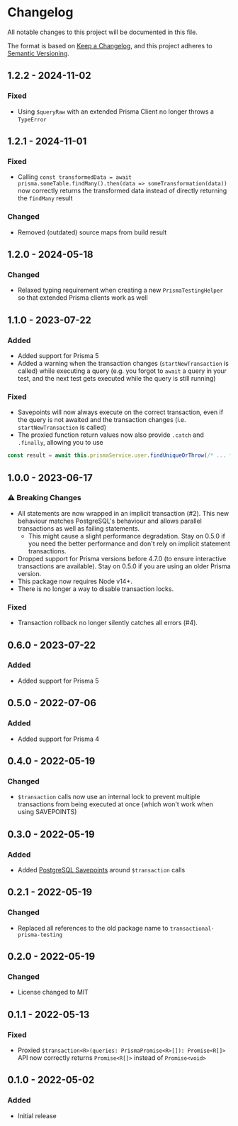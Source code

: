 # Changelog
All notable changes to this project will be documented in this file.

The format is based on [Keep a Changelog](https://keepachangelog.com/en/1.0.0/),
and this project adheres to [Semantic Versioning](https://semver.org/spec/v2.0.0.html).

## 1.2.2 - 2024-11-02
### Fixed
- Using `$queryRaw` with an extended Prisma Client no longer throws a `TypeError`

## 1.2.1 - 2024-11-01
### Fixed
- Calling `const transformedData = await prisma.someTable.findMany().then(data => someTransformation(data))` now correctly returns the transformed data instead of directly returning the `findMany` result

### Changed
- Removed (outdated) source maps from build result

## 1.2.0 - 2024-05-18
### Changed
- Relaxed typing requirement when creating a new `PrismaTestingHelper` so that extended Prisma clients work as well

## 1.1.0 - 2023-07-22
### Added
- Added support for Prisma 5
- Added a warning when the transaction changes (`startNewTransaction` is called) while executing a query 
  (e.g. you forgot to `await` a query in your test, and the next test gets executed while the query is still running)

### Fixed
- Savepoints will now always execute on the correct transaction, even if the query is not awaited and the transaction changes (i.e. `startNewTransaction` is called)
- The proxied function return values now also provide `.catch` and `.finally`, allowing you to use
```ts
const result = await this.prismaService.user.findUniqueOrThrow(/* ... */).catch(/* ... */);
```

## 1.0.0 - 2023-06-17
###  :warning: Breaking Changes
- All statements are now wrapped in an implicit transaction (#2).
  This new behaviour matches PostgreSQL's behaviour and allows parallel transactions as well as failing statements.
  - This might cause a slight performance degradation. Stay on 0.5.0 if you need the better performance and don't rely on implicit statement transactions.
- Dropped support for Prisma versions before 4.7.0 (to ensure interactive transactions are available). Stay on 0.5.0 if you are using an older Prisma version.
- This package now requires Node v14+.
- There is no longer a way to disable transaction locks.

### Fixed
- Transaction rollback no longer silently catches all errors (#4).

## 0.6.0 - 2023-07-22
### Added
- Added support for Prisma 5

## 0.5.0 - 2022-07-06
### Added
- Added support for Prisma 4

## 0.4.0 - 2022-05-19
### Changed
- `$transaction` calls now use an internal lock to prevent multiple transactions from being executed at once (which won't work when using SAVEPOINTS)

## 0.3.0 - 2022-05-19
### Added
- Added <a href="https://www.postgresql.org/docs/current/sql-savepoint.html">PostgreSQL Savepoints</a> around `$transaction` calls

## 0.2.1 - 2022-05-19
### Changed
- Replaced all references to the old package name to `transactional-prisma-testing`

## 0.2.0 - 2022-05-19
### Changed
- License changed to MIT

## 0.1.1 - 2022-05-13
### Fixed
- Proxied `$transaction<R>(queries: PrismaPromise<R>[]): Promise<R[]>` API now correctly returns `Promise<R[]>` instead of `Promise<void>`

## 0.1.0 - 2022-05-02
### Added
- Initial release
